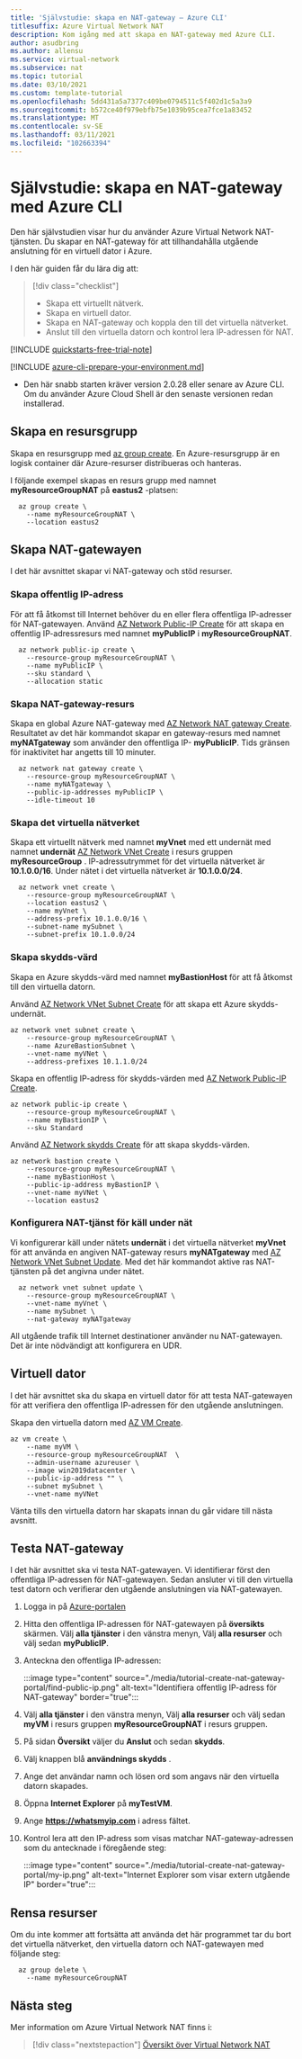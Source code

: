 ```yaml
---
title: 'Självstudie: skapa en NAT-gateway – Azure CLI'
titlesuffix: Azure Virtual Network NAT
description: Kom igång med att skapa en NAT-gateway med Azure CLI.
author: asudbring
ms.author: allensu
ms.service: virtual-network
ms.subservice: nat
ms.topic: tutorial
ms.date: 03/10/2021
ms.custom: template-tutorial
ms.openlocfilehash: 5dd431a5a7377c409be0794511c5f402d1c5a3a9
ms.sourcegitcommit: b572ce40f979ebfb75e1039b95cea7fce1a83452
ms.translationtype: MT
ms.contentlocale: sv-SE
ms.lasthandoff: 03/11/2021
ms.locfileid: "102663394"
---
```

# <a name="tutorial-create-a-nat-gateway-using-the-azure-cli"></a>Självstudie: skapa en NAT-gateway med Azure CLI

Den här självstudien visar hur du använder Azure Virtual Network NAT-tjänsten. Du skapar en NAT-gateway för att tillhandahålla utgående anslutning för en virtuell dator i Azure. 

I den här guiden får du lära dig att:

> [!div class="checklist"]
> * Skapa ett virtuellt nätverk.
> * Skapa en virtuell dator.
> * Skapa en NAT-gateway och koppla den till det virtuella nätverket.
> * Anslut till den virtuella datorn och kontrol lera IP-adressen för NAT.

[!INCLUDE [quickstarts-free-trial-note](../../includes/quickstarts-free-trial-note.md)]

[!INCLUDE [azure-cli-prepare-your-environment.md](../../includes/azure-cli-prepare-your-environment.md)]

- Den här snabb starten kräver version 2.0.28 eller senare av Azure CLI. Om du använder Azure Cloud Shell är den senaste versionen redan installerad.

## <a name="create-a-resource-group"></a>Skapa en resursgrupp

Skapa en resursgrupp med [az group create](/cli/azure/group#az_group_create). En Azure-resursgrupp är en logisk container där Azure-resurser distribueras och hanteras.

I följande exempel skapas en resurs grupp med namnet **myResourceGroupNAT** på **eastus2** -platsen:

```azurecli-interactive
  az group create \
    --name myResourceGroupNAT \
    --location eastus2
```

## <a name="create-the-nat-gateway"></a>Skapa NAT-gatewayen

I det här avsnittet skapar vi NAT-gateway och stöd resurser.

### <a name="create-public-ip-address"></a>Skapa offentlig IP-adress

För att få åtkomst till Internet behöver du en eller flera offentliga IP-adresser för NAT-gatewayen. Använd [AZ Network Public-IP Create](/cli/azure/network/public-ip#az_network_public_ip_create) för att skapa en offentlig IP-adressresurs med namnet **myPublicIP** i **myResourceGroupNAT**. 

```azurecli-interactive
  az network public-ip create \
    --resource-group myResourceGroupNAT \
    --name myPublicIP \
    --sku standard \
    --allocation static
```

### <a name="create-nat-gateway-resource"></a>Skapa NAT-gateway-resurs

Skapa en global Azure NAT-gateway med [AZ Network NAT gateway Create](/cli/azure/network/nat#az_network_nat_gateway_create). Resultatet av det här kommandot skapar en gateway-resurs med namnet **myNATgateway** som använder den offentliga IP- **myPublicIP**. Tids gränsen för inaktivitet har angetts till 10 minuter.  

```azurecli-interactive
  az network nat gateway create \
    --resource-group myResourceGroupNAT \
    --name myNATgateway \
    --public-ip-addresses myPublicIP \
    --idle-timeout 10       
  ```

### <a name="create-virtual-network"></a>Skapa det virtuella nätverket

Skapa ett virtuellt nätverk med namnet **myVnet** med ett undernät med namnet **undernät** [AZ Network VNet Create](/cli/azure/network/vnet#az_network_vnet_create) i resurs gruppen **myResourceGroup** . IP-adressutrymmet för det virtuella nätverket är **10.1.0.0/16**. Under nätet i det virtuella nätverket är **10.1.0.0/24**.

```azurecli-interactive
  az network vnet create \
    --resource-group myResourceGroupNAT \
    --location eastus2 \
    --name myVnet \
    --address-prefix 10.1.0.0/16 \
    --subnet-name mySubnet \
    --subnet-prefix 10.1.0.0/24
```

### <a name="create-bastion-host"></a>Skapa skydds-värd

Skapa en Azure skydds-värd med namnet **myBastionHost** för att få åtkomst till den virtuella datorn. 

Använd [AZ Network VNet Subnet Create](/cli/azure/network/vnet/subnet#az-network-vnet-subnet-create) för att skapa ett Azure skydds-undernät.

```azurecli-interactive
az network vnet subnet create \
    --resource-group myResourceGroupNAT \
    --name AzureBastionSubnet \
    --vnet-name myVNet \
    --address-prefixes 10.1.1.0/24
```

Skapa en offentlig IP-adress för skydds-värden med [AZ Network Public-IP Create](/cli/azure/network/public-ip#az_network_public_ip_create). 

```azurecli-interactive
az network public-ip create \
    --resource-group myResourceGroupNAT \
    --name myBastionIP \
    --sku Standard
```

Använd [AZ Network skydds Create](/cli/azure/network/bastion#az-network-bastion-create) för att skapa skydds-värden. 

```azurecli-interactive
az network bastion create \
    --resource-group myResourceGroupNAT \
    --name myBastionHost \
    --public-ip-address myBastionIP \
    --vnet-name myVNet \
    --location eastus2
```

### <a name="configure-nat-service-for-source-subnet"></a>Konfigurera NAT-tjänst för käll under nät

Vi konfigurerar käll under nätets **undernät** i det virtuella nätverket **myVnet** för att använda en angiven NAT-gateway resurs **myNATgateway** med [AZ Network VNet Subnet Update](/cli/azure/network/vnet/subnet#az_network_vnet_subnet_update). Med det här kommandot aktive ras NAT-tjänsten på det angivna under nätet.

```azurecli-interactive
  az network vnet subnet update \
    --resource-group myResourceGroupNAT \
    --vnet-name myVnet \
    --name mySubnet \
    --nat-gateway myNATgateway
```

All utgående trafik till Internet destinationer använder nu NAT-gatewayen.  Det är inte nödvändigt att konfigurera en UDR.


## <a name="virtual-machine"></a>Virtuell dator

I det här avsnittet ska du skapa en virtuell dator för att testa NAT-gatewayen för att verifiera den offentliga IP-adressen för den utgående anslutningen.

Skapa den virtuella datorn med [AZ VM Create](/cli/azure/vm#az-vm-create).

```azurecli-interactive
az vm create \
    --name myVM \
    --resource-group myResourceGroupNAT  \
    --admin-username azureuser \
    --image win2019datacenter \
    --public-ip-address "" \
    --subnet mySubnet \
    --vnet-name myVNet
```

Vänta tills den virtuella datorn har skapats innan du går vidare till nästa avsnitt.

## <a name="test-nat-gateway"></a>Testa NAT-gateway

I det här avsnittet ska vi testa NAT-gatewayen. Vi identifierar först den offentliga IP-adressen för NAT-gatewayen. Sedan ansluter vi till den virtuella test datorn och verifierar den utgående anslutningen via NAT-gatewayen.
    
1. Logga in på [Azure-portalen](https://portal.azure.com)

1. Hitta den offentliga IP-adressen för NAT-gatewayen på **översikts** skärmen. Välj **alla tjänster** i den vänstra menyn, Välj **alla resurser** och välj sedan **myPublicIP**.

2. Anteckna den offentliga IP-adressen:

    :::image type="content" source="./media/tutorial-create-nat-gateway-portal/find-public-ip.png" alt-text="Identifiera offentlig IP-adress för NAT-gateway" border="true":::

3. Välj **alla tjänster** i den vänstra menyn, Välj **alla resurser** och välj sedan **myVM** i resurs gruppen **myResourceGroupNAT** i resurs gruppen.

4. På sidan **Översikt** väljer du **Anslut** och sedan **skydds**.

5. Välj knappen blå **användnings skydds** .

6. Ange det användar namn och lösen ord som angavs när den virtuella datorn skapades.

7. Öppna **Internet Explorer** på **myTestVM**.

8. Ange **https://whatsmyip.com** i adress fältet.

9. Kontrol lera att den IP-adress som visas matchar NAT-gateway-adressen som du antecknade i föregående steg:

    :::image type="content" source="./media/tutorial-create-nat-gateway-portal/my-ip.png" alt-text="Internet Explorer som visar extern utgående IP" border="true":::

## <a name="clean-up-resources"></a>Rensa resurser

Om du inte kommer att fortsätta att använda det här programmet tar du bort det virtuella nätverket, den virtuella datorn och NAT-gatewayen med följande steg:

```azurecli-interactive 
  az group delete \
    --name myResourceGroupNAT
```

## <a name="next-steps"></a>Nästa steg

Mer information om Azure Virtual Network NAT finns i:
> [!div class="nextstepaction"]
> [Översikt över Virtual Network NAT](nat-overview.md)
